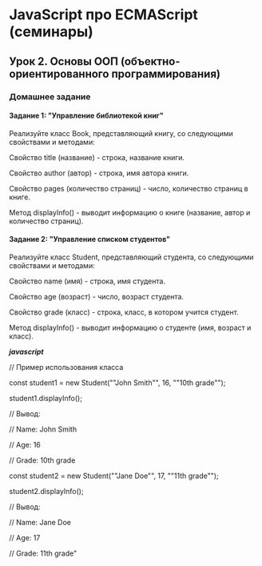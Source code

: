 # JavaScript про ECMAScript (семинары) 
## Урок 2. Основы ООП (объектно-ориентированного программирования) 
### Домашнее задание 
#### Задание 1: "Управление библиотекой книг"
Реализуйте класс Book, представляющий книгу, со следующими свойствами и методами:

Свойство title (название) - строка, название книги. 

Свойство author (автор) - строка, имя автора книги. 

Свойство pages (количество страниц) - число, количество страниц в книге.

Метод displayInfo() - выводит информацию о книге (название, автор и количество страниц).
#### Задание 2: "Управление списком студентов" 
Реализуйте класс Student, представляющий студента, со следующими свойствами и методами: 

Свойство name (имя) - строка, имя студента. 

Свойство age (возраст) - число, возраст студента. 

Свойство grade (класс) - строка, класс, в котором учится студент. 

Метод displayInfo() - выводит информацию о студенте (имя, возраст и класс). 

***javascript***

// Пример использования класса 

const student1 = new Student(""John Smith"", 16, ""10th grade""); 

student1.displayInfo(); 

// Вывод: 

// Name: John Smith 

// Age: 16 

// Grade: 10th grade 

const student2 = new Student(""Jane Doe"", 17, ""11th grade""); 

student2.displayInfo();

// Вывод: 

// Name: Jane Doe 

// Age: 17 

// Grade: 11th grade"

